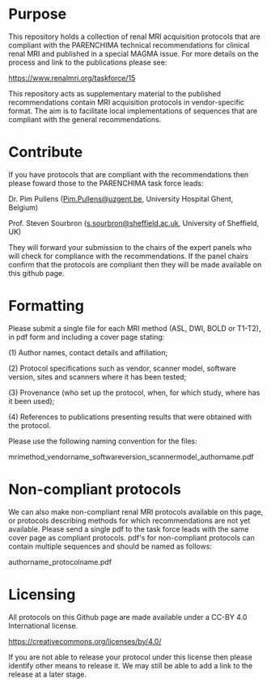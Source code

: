 # Purpose

This repository holds a collection of renal MRI acquisition protocols that are compliant with the PARENCHIMA technical recommendations for clinical renal MRI and published in a special MAGMA issue. For more details on the process and link to the publications please see:

https://www.renalmri.org/taskforce/15

This repository acts as supplementary material to the published recommendations contain MRI acquisition protocols in vendor-specific format. The aim is to facilitate local implementations of sequences that are compliant with the general recommendations.

# Contribute

If you have protocols that are compliant with the recommendations then please foward those to the PARENCHIMA task force leads:

Dr. Pim Pullens (Pim.Pullens@uzgent.be, University Hospital Ghent, Belgium)

Prof. Steven Sourbron (s.sourbron@sheffield.ac.uk, University of Sheffield, UK)

They will forward your submission to the chairs of the expert panels who will check for compliance with the recommendations. If the panel chairs confirm that the protocols are compliant then they will be made available on this github page.

# Formatting

Please submit a single file for each MRI method (ASL, DWI, BOLD or T1-T2), in pdf form and including a cover page stating:

(1) Author names, contact details and affiliation;
 
(2) Protocol specifications such as vendor, scanner model, software version, sites and scanners where it has been tested; 

(3) Provenance (who set up the protocol, when, for which study, where has it been used); 

(4) References to publications presenting results that were obtained with the protocol.

Please use the following naming convention for the files:

mrimethod_vendorname_softwareversion_scannermodel_authorname.pdf

# Non-compliant protocols

We can also make non-compliant renal MRI protocols available on this page, or protocols describing methods for which recommendations are not yet available. Please send a single pdf to the task force leads with the same cover page as compliant protocols. pdf's for non-compliant protocols can contain multiple sequences and should be named as follows:

authorname_protocolname.pdf

# Licensing

All protocols on this Github page are made available under a CC-BY 4.0 International license. 

https://creativecommons.org/licenses/by/4.0/

If you are not able to release your protocol under this license then please identify other means to release it. We may still be able to add a link to the release at a later stage.
